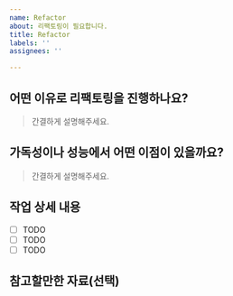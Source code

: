 ```yaml
---
name: Refactor
about: 리팩토링이 필요합니다.
title: Refactor
labels: ''
assignees: ''

---
```


## 어떤 이유로 리팩토링을 진행하나요?

> 간결하게 설명해주세요.

## 가독성이나 성능에서 어떤 이점이 있을까요?

> 간결하게 설명해주세요.

## 작업 상세 내용

- [ ] TODO
- [ ] TODO
- [ ] TODO

## 참고할만한 자료(선택)
